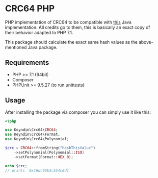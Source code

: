 # CRC64 PHP

PHP implementation of CRC64 to be compatible with 
[this](https://github.com/MrBuddyCasino/crc-64) Java implementation.
All credits go to them, this is basically an exact copy of their behavior
adapted to PHP 7.1.

This package should calculate the exact same hash values as the above-mentioned Java package.

## Requirements

* PHP >= 7.1 (64bit)
* Composer
* PHPUnit >= 9.5.27 (to run unittests)


## Usage

After installing the package via composer you can simply use it like this:

```php
<?php

use Keyndin\Crc64\CRC64;
use Keyndin\Crc64\Format;
use Keyndin\Crc64\Polynomial;

$crc = CRC64::fromString("hashThisValue")
    ->setPolynomial(Polynomial::ISO)
    ->setFormat(Format::HEX_0);

echo $crc;
// prints `0xf6dc92b5c5b4c6d1`
```